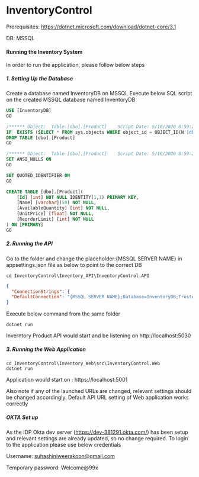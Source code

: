 # InventoryControl

Prerequisites: https://dotnet.microsoft.com/download/dotnet-core/3.1

DB: MSSQL

#### Running the Inventory System
In order to run the application, please follow below steps
##### 1. Setting Up the Database
Create a database named InventoryDB on MSSQL
Execute below SQL script on the created MSSQL database named InventoryDB
```sql
USE [InventoryDB]
GO

/****** Object:  Table [dbo].[Product]    Script Date: 5/16/2020 8:59:25 PM ******/
IF  EXISTS (SELECT * FROM sys.objects WHERE object_id = OBJECT_ID(N'[dbo].[Product]') AND type in (N'U'))
DROP TABLE [dbo].[Product]
GO

/****** Object:  Table [dbo].[Product]    Script Date: 5/16/2020 8:59:25 PM ******/
SET ANSI_NULLS ON
GO

SET QUOTED_IDENTIFIER ON
GO

CREATE TABLE [dbo].[Product](
	[Id] [int] NOT NULL IDENTITY(1,1) PRIMARY KEY,
	[Name] [varchar](50) NOT NULL,
	[AvailableQuantity] [int] NOT NULL,
	[UnitPrice] [float] NOT NULL,
	[ReorderLimit] [int] NOT NULL
) ON [PRIMARY]
GO
```
##### 2. Running the API
Go to the folder and change the placeholder:{MSSQL SERVER NAME} in appsettings.json file as below to point to the correct DB
```
cd InventoryControl\Inventory_API\InventoryControl.API
```
```json
{ 
  "ConnectionStrings": {
  "DefaultConnection": "{MSSQL SERVER NAME};Database=InventoryDB;Trusted_Connection=True;MultipleActiveResultSets=true"
}
```
Execute below command from the same folder
```
dotnet run
```
Inverntory Product API would start and be listening on http://localhost:5030

##### 3. Running the Web Application
```
cd InventoryControl\Inventory_Web\src\InventoryControl.Web
dotnet run
```
Application would start on :  https://localhost:5001

Also note if any of the launched URLs are changed, relevant settings should be changed accordingly. Default API URL setting of Web application works correctly

##### OKTA Set up
As the IDP Okta dev server (https://dev-381291.okta.com/) has been setup and relevant settings are already updated, so no change required. To login to the application please use below credentials

Username:  suhashiniweerakoon@gmail.com

Temporary password:  Welcome@99x


